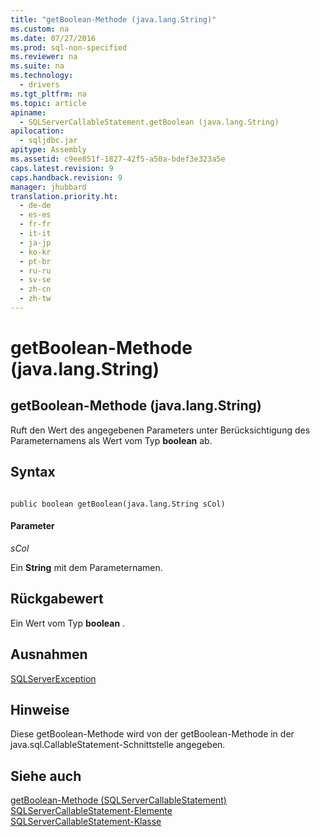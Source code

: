 ```yaml
---
title: "getBoolean-Methode (java.lang.String)"
ms.custom: na
ms.date: 07/27/2016
ms.prod: sql-non-specified
ms.reviewer: na
ms.suite: na
ms.technology: 
  - drivers
ms.tgt_pltfrm: na
ms.topic: article
apiname: 
  - SQLServerCallableStatement.getBoolean (java.lang.String)
apilocation: 
  - sqljdbc.jar
apitype: Assembly
ms.assetid: c9ee851f-1827-42f5-a50a-bdef3e323a5e
caps.latest.revision: 9
caps.handback.revision: 9
manager: jhubbard
translation.priority.ht: 
  - de-de
  - es-es
  - fr-fr
  - it-it
  - ja-jp
  - ko-kr
  - pt-br
  - ru-ru
  - sv-se
  - zh-cn
  - zh-tw
---
```

# getBoolean-Methode (java.lang.String)
    
## getBoolean\-Methode \(java.lang.String\)  
 Ruft den Wert des angegebenen Parameters unter Berücksichtigung des Parameternamens als Wert vom Typ **boolean** ab.  
  
## Syntax  
  
```  
  
public boolean getBoolean(java.lang.String sCol)  
```  
  
#### Parameter  
 *sCol*  
  
 Ein **String** mit dem Parameternamen.  
  
## Rückgabewert  
 Ein Wert vom Typ **boolean** .  
  
## Ausnahmen  
 [SQLServerException](../content/SQLServerException-Class.md)  
  
## Hinweise  
 Diese getBoolean\-Methode wird von der getBoolean\-Methode in der java.sql.CallableStatement\-Schnittstelle angegeben.  
  
## Siehe auch  
 [getBoolean-Methode &#40;SQLServerCallableStatement&#41;](../content/getBoolean-Method--SQLServerCallableStatement-.md)   
 [SQLServerCallableStatement-Elemente](../content/SQLServerCallableStatement-Members.md)   
 [SQLServerCallableStatement-Klasse](../content/SQLServerCallableStatement-Class.md)  
  
  